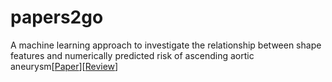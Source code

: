 # papers2go

A machine learning approach to investigate the relationship between shape
features and numerically predicted risk of ascending aortic aneurysm[[Paper]()][[Review]()]

